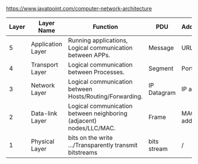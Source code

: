 
https://www.javatpoint.com/computer-network-architecture

| Layer | Layer Name        | Function                                                     | PDU         | Addressing  | Protocol                | Device                      |
| ----- | ----------------- | ------------------------------------------------------------ | ----------- | ----------- | ----------------------- | --------------------------- |
| 5     | Application Layer | Running applications, Logical communication between APPs.    | Message     | URL...      | HTTP/FTP/SMTP/POP3....  | gateway                     |
| 4     | Transport Layer   | Logical communication between Processes.                     | Segment     | Port#       | TCP/UDP...              | gateway                     |
| 3     | Network Layer     | Logical communication between Hosts/Routing/Forwarding.      | IP Datagram | IP address  | IP/ICMP/RIP/OSPF/BGP    | Router                      |
| 2     | Data-link Layer   | Logical communication between neighboring (adjacent) nodes/LLC/MAC. | Frame       | MAC address | ARP/Ethernet/802.11 ... | Bridge/Switch/NIC           |
| 1     | Physical Layer    | bits on the write .../Transparently transmit bitstreams      | bits stream | /           | /                       | HUB/Repeater/physical media |

